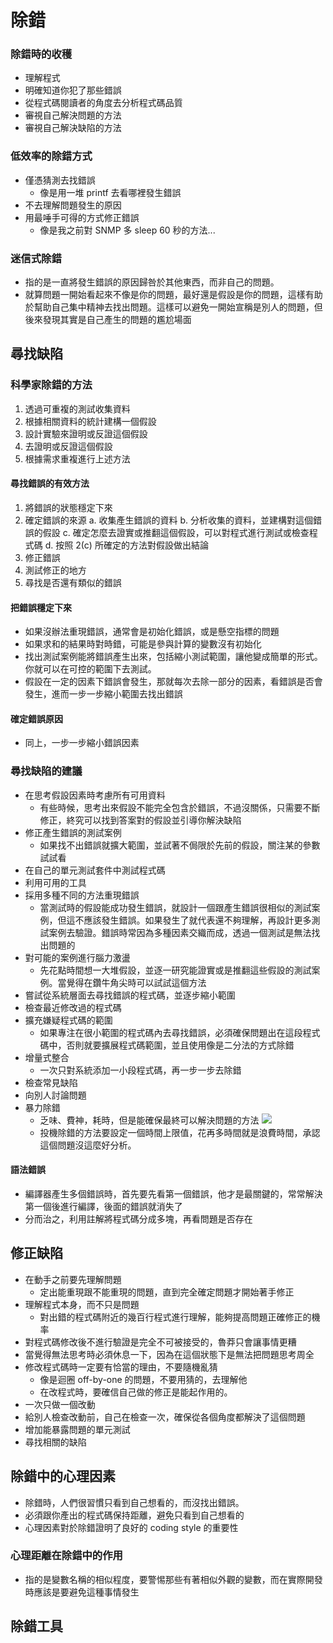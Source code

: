 # 除錯
### 除錯時的收穫
* 理解程式
* 明確知道你犯了那些錯誤
* 從程式碼閱讀者的角度去分析程式碼品質
* 審視自己解決問題的方法
* 審視自己解決缺陷的方法

### 低效率的除錯方式
* 僅憑猜測去找錯誤
	* 像是用一堆 printf 去看哪裡發生錯誤
* 不去理解問題發生的原因
* 用最唾手可得的方式修正錯誤
	* 像是我之前對 SNMP 多 sleep 60 秒的方法...
### 迷信式除錯
* 指的是一直將發生錯誤的原因歸咎於其他東西，而非自己的問題。
* 就算問題一開始看起來不像是你的問題，最好還是假設是你的問題，這樣有助於幫助自己集中精神去找出問題。這樣可以避免一開始宣稱是別人的問題，但後來發現其實是自己產生的問題的尷尬場面

## 尋找缺陷
### 科學家除錯的方法
1. 透過可重複的測試收集資料
2. 根據相關資料的統計建構一個假設
3. 設計實驗來證明或反證這個假設
4. 去證明或反證這個假設
5. 根據需求重複進行上述方法

#### 尋找錯誤的有效方法
1. 將錯誤的狀態穩定下來
2. 確定錯誤的來源
	a. 收集產生錯誤的資料
	b. 分析收集的資料，並建構對這個錯誤的假設
	c. 確定怎麼去證實或推翻這個假設，可以對程式進行測試或檢查程式碼
	d. 按照 2\(c\) 所確定的方法對假設做出結論
3. 修正錯誤
4. 測試修正的地方
5. 尋找是否還有類似的錯誤

#### 把錯誤穩定下來
* 如果沒辦法重現錯誤，通常會是初始化錯誤，或是懸空指標的問題
* 如果求和的結果時對時錯，可能是參與計算的變數沒有初始化
* 找出測試案例能將錯誤產生出來，包括縮小測試範圍，讓他變成簡單的形式。你就可以在可控的範圍下去測試。
* 假設在一定的因素下錯誤會發生，那就每次去除一部分的因素，看錯誤是否會發生，進而一步一步縮小範圍去找出錯誤
#### 確定錯誤原因
* 同上，一步一步縮小錯誤因素
### 尋找缺陷的建議
* 在思考假設因素時考慮所有可用資料
	* 有些時候，思考出來假設不能完全包含於錯誤，不過沒關係，只需要不斷修正，終究可以找到答案對的假設並引導你解決缺陷
* 修正產生錯誤的測試案例
	* 如果找不出錯誤就擴大範圍，並試著不侷限於先前的假設，關注某的參數試試看
* 在自己的單元測試套件中測試程式碼
* 利用可用的工具
* 採用多種不同的方法重現錯誤
	* 當測試時的假設能成功發生錯誤，就設計一個跟產生錯誤很相似的測試案例，但這不應該發生錯誤。如果發生了就代表還不夠理解，再設計更多測試案例去驗證。錯誤時常因為多種因素交織而成，透過一個測試是無法找出問題的
* 對可能的案例進行腦力激盪
	* 先花點時間想一大堆假設，並逐一研究能證實或是推翻這些假設的測試案例。當覺得在鑽牛角尖時可以試試這個方法
* 嘗試從系統層面去尋找錯誤的程式碼，並逐步縮小範圍
* 檢查最近修改過的程式碼
* 擴充嫌疑程式碼的範圍
	* 如果專注在很小範圍的程式碼內去尋找錯誤，必須確保問題出在這段程式碼中，否則就要擴展程式碼範圍，並且使用像是二分法的方式除錯
* 增量式整合
	* 一次只對系統添加一小段程式碼，再一步一步去除錯
* 檢查常見缺陷
* 向別人討論問題
* 暴力除錯
	* 乏味、費神，耗時，但是能確保最終可以解決問題的方法
![](https://i.imgur.com/RX5jMMp.png)
	* 投機除錯的方法要設定一個時間上限值，花再多時間就是浪費時間，承認這個問題沒這麼好分析。
#### 語法錯誤
* 編譯器產生多個錯誤時，首先要先看第一個錯誤，他才是最關鍵的，常常解決第一個後進行編譯，後面的錯誤就消失了
* 分而治之，利用註解將程式碼分成多塊，再看問題是否存在
## 修正缺陷
* 在動手之前要先理解問題
	* 定出能重現跟不能重現的問題，直到完全確定問題才開始著手修正
* 理解程式本身，而不只是問題
	* 對出錯的程式碼附近的幾百行程式進行理解，能夠提高問題正確修正的機率
* 對程式碼修改後不進行驗證是完全不可被接受的，魯莽只會讓事情更糟
* 當覺得無法思考時必須休息一下，因為在這個狀態下是無法把問題思考周全
* 修改程式碼時一定要有恰當的理由，不要隨機亂猜
	* 像是迴圈 off-by-one 的問題，不要用猜的，去理解他
	* 在改程式時，要確信自己做的修正是能起作用的。
* 一次只做一個改動
* 給別人檢查改動前，自己在檢查一次，確保從各個角度都解決了這個問題
* 增加能暴露問題的單元測試
* 尋找相關的缺陷
## 除錯中的心理因素
* 除錯時，人們很習慣只看到自己想看的，而沒找出錯誤。
* 必須跟你產出的程式碼保持距離，避免只看到自己想看的
* 心理因素對於除錯證明了良好的 coding style 的重要性
### 心理距離在除錯中的作用
* 指的是變數名稱的相似程度，要警惕那些有著相似外觀的變數，而在實際開發時應該是要避免這種事情發生
## 除錯工具
<!--stackedit_data:
eyJoaXN0b3J5IjpbODI4ODUxNzkwLC05NDA2ODAwODEsLTM3ND
AzMjAwLC03ODc2NzY0OSwtMTg5MTkyNTU0MCwtNDAxMzIwMTMy
LC0xOTE4NjgyNzYxLDE5MjcwODIzODUsLTE1NDE0Njc3NjUsLT
I1NDI3OTIyOSwxOTczNTA1MTA2XX0=
-->